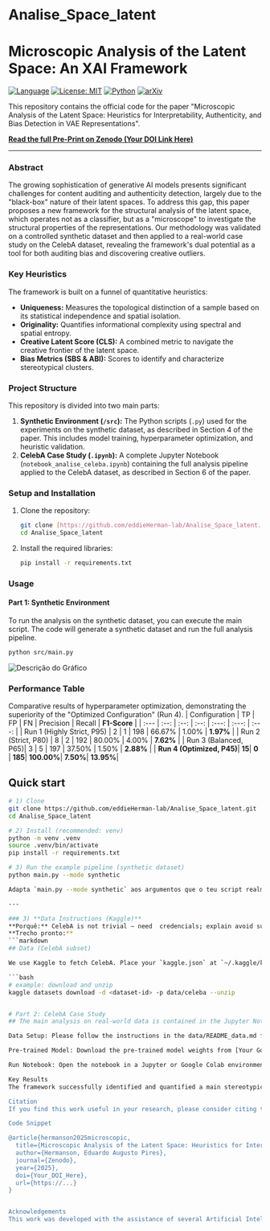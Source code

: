 # Analise_Space_latent

# Microscopic Analysis of the Latent Space: An XAI Framework

[![Language](https://img.shields.io/badge/Language-Python-blue.svg)](https://www.python.org/)
[![License: MIT](https://img.shields.io/badge/license-MIT-blue.svg)](LICENSE)
[![Python](https://img.shields.io/badge/python-3.10%2B-blue.svg)]()
[![arXiv](https://img.shields.io/badge/arXiv-preprint-lightgrey.svg)]()  <!-- add arXiv link after submission -->


This repository contains the official code for the paper "Microscopic Analysis of the Latent Space: Heuristics for Interpretability, Authenticity, and Bias Detection in VAE Representations".

**[Read the full Pre-Print on Zenodo (Your DOI Link Here)](https://...)**

---

### Abstract

The growing sophistication of generative AI models presents significant challenges for content auditing and authenticity detection, largely due to the "black-box" nature of their latent spaces. To address this gap, this paper proposes a new framework for the structural analysis of the latent space, which operates not as a classifier, but as a "microscope" to investigate the structural properties of the representations. Our methodology was validated on a controlled synthetic dataset and then applied to a real-world case study on the CelebA dataset, revealing the framework's dual potential as a tool for both auditing bias and discovering creative outliers.

### Key Heuristics
The framework is built on a funnel of quantitative heuristics:
* **Uniqueness:** Measures the topological distinction of a sample based on its statistical independence and spatial isolation.
* **Originality:** Quantifies informational complexity using spectral and spatial entropy.
* **Creative Latent Score (CLS):** A combined metric to navigate the creative frontier of the latent space.
* **Bias Metrics (SBS & ABI):** Scores to identify and characterize stereotypical clusters.

### Project Structure

This repository is divided into two main parts:

1.  **Synthetic Environment (`/src`):** The Python scripts (`.py`) used for the experiments on the synthetic dataset, as described in Section 4 of the paper. This includes model training, hyperparameter optimization, and heuristic validation.
2.  **CelebA Case Study (`.ipynb`):** A complete Jupyter Notebook (`notebook_analise_celeba.ipynb`) containing the full analysis pipeline applied to the CelebA dataset, as described in Section 6 of the paper.

### Setup and Installation

1.  Clone the repository:
    ```bash
    git clone [https://github.com/eddieHerman-lab/Analise_Space_latent.git](https://github.com/eddieHerman-lab/Analise_Space_latent.git)
    cd Analise_Space_latent
    ```
2.  Install the required libraries:
    ```bash
    pip install -r requirements.txt
    ```

### Usage

#### Part 1: Synthetic Environment

To run the analysis on the synthetic dataset, you can execute the main script. The code will generate a synthetic dataset and run the full analysis pipeline.
```bash
python src/main.py

 ```
![Descrição do Gráfico](caminho/para/o/seu_grafico_final.png)

### Performance Table

Comparative results of hyperparameter optimization, demonstrating the superiority of the "Optimized Configuration" (Run 4).
| Configuration | TP | FP | FN | Precision | Recall | **F1-Score** |
| :--- | :--: | :--: | :--: | :---: | :---: | :---: |
| Run 1 (Highly Strict, P95) | 2 | 1 | 198 | 66.67% | 1.00% | **1.97%** |
| Run 2 (Strict, P80) | 8 | 2 | 192 | 80.00% | 4.00% | **7.62%** |
| Run 3 (Balanced, P65)| 3 | 5 | 197 | 37.50% | 1.50% | **2.88%** |
| **Run 4 (Optimized, P45)**| **15**| **0** | **185**| **100.00%**| **7.50%**| **13.95%**|

## Quick start

```bash
# 1) Clone
git clone https://github.com/eddieHerman-lab/Analise_Space_latent.git
cd Analise_Space_latent

# 2) Install (recommended: venv)
python -m venv .venv
source .venv/bin/activate
pip install -r requirements.txt

# 3) Run the example pipeline (synthetic dataset)
python main.py --mode synthetic

Adapta `main.py --mode synthetic` aos argumentos que o teu script realmente aceita.

---

### 3) **Data Instructions (Kaggle)**  
**Porquê:** CelebA is not trivial — need  credencials; explain avoid suport.  
**Trecho pronto:**
```markdown
## Data (CelebA subset)

We use Kaggle to fetch CelebA. Place your `kaggle.json` at `~/.kaggle/kaggle.json` (chmod 600), then:

```bash
# example: download and unzip
kaggle datasets download -d <dataset-id> -p data/celeba --unzip


# Part 2: CelebA Case Study
## The main analysis on real-world data is contained in the Jupyter Notebook notebook_analise_celeba.ipynb.

Data Setup: Please follow the instructions in the data/README_data.md file to download and set up the CelebA dataset.

Pre-trained Model: Download the pre-trained model weights from [Your Google Drive Link Here] and place the file inside the pretrained_models/ directory.

Run Notebook: Open the notebook in a Jupyter or Google Colab environment and run the cells from top to bottom.

Key Results
The framework successfully identified and quantified a main stereotypical cluster (SBS=75.15%) and a creative niche (highest average CLS) in the CelebA latent space. The Heuristic Map revealed a strong positive correlation (Spearman's ρ = 0.64) between Uniqueness and Originality, defining a "Creative Path".

Citation
If you find this work useful in your research, please consider citing the preprint:

Code Snippet

@article{hermanson2025microscopic,
  title={Microscopic Analysis of the Latent Space: Heuristics for Interpretability, Authenticity, and Bias Detection in VAE Representations},
  author={Hermanson, Eduardo Augusto Pires},
  journal={Zenodo},
  year={2025},
  doi={Your_DOI_Here},
  url={https://...}
}


Acknowledgements
This work was developed with the assistance of several Artificial Intelligence tools that acted as research assistants. Language models such as Gemini (Google), Claude (Anthropic), ChatGPT (OpenAI), and DeepSeek were utilized in various stages of the process, including the generation and debugging of Python code, brainstorming methodological approaches, summarizing related articles, and rephrasing paragraphs to improve clarity and conciseness. The final responsibility for the content, analyses, and conclusions presented herein lies entirely with the author.




